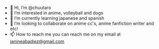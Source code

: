 - 👋 Hi, I’m @chuutaro
- 👀 I’m interested in anime, volleyball and dogs
- 🌱 I’m currently learning japanese and spanish
- 💞️ I’m looking to collaborate on anime cc's, anime fanfiction writer and etc!
- 📫 How to reach me you can reach me on my email at janineabadiez@gmail.com

<!---
chuutaro/chuutaro is a ✨ special ✨ repository because its `README.md` (this file) appears on your GitHub profile.
You can click the Preview link to take a look at your changes.
--->
